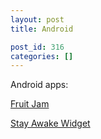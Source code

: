 ```yaml
---
layout: post
title: Android

post_id: 316
categories: []
---
```


Android apps:

<a href="http://v0.cc/fruitjam/" target="_blank">Fruit Jam</a>

<a title="Stay Awake Widget" href="{{ site.baseurl }}/pages/stay-awake-widget.html">Stay Awake Widget</a>
